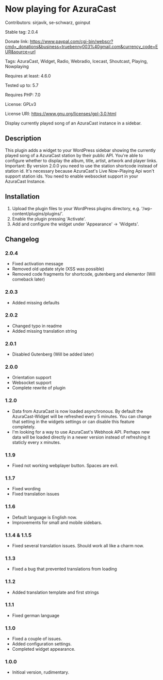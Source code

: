 # Now playing for AzuraCast

Contributors: sirjavik, se-schwarz, goinput

Stable tag: 2.0.4

Donate link: https://www.paypal.com/cgi-bin/webscr?cmd=_donations&business=truebenny003%40gmail.com&currency_code=EUR&source=url

Tags: AzuraCast, Widget, Radio, Webradio, Icecast, Shoutcast, Playing, Nowplaying

Requires at least: 4.6.0

Tested up to: 5.7

Requires PHP: 7.0

License: GPLv3

License URI: https://www.gnu.org/licenses/gpl-3.0.html

Display currently played song of an AzuraCast instance in a sidebar.

## Description

This plugin adds a widget to your WordPress sidebar showing the currently played song of a AzuraCast station by their public API. You're able to configure whether to display the album, title, artist, artwork and player links.
Important: By version 2.0.0 you need to use the station shortcode instead of station id. It's necessary because AzuraCast's Live Now-Playing Api won't support station ids. You need to enable websocket support in your AzuraCast Instance.

## Installation 

1. Upload the plugin files to your WordPress plugins directory, e.g. '/wp-content/plugins/plugins/'.
2. Enable the plugin pressing 'Activate'.
3. Add and configure the widget under 'Appearance' -> 'Widgets'. 

## Changelog 
### 2.0.4
- Fixed activation message
- Removed old update style (XSS was possible)
- Removed code fragments for shortcode, gutenberg and elementor (Will comeback later)


### 2.0.3
- Added missing defaults

### 2.0.2
- Changed typo in readme
- Added missing translation string


### 2.0.1
- Disabled Gutenberg (Will be added later)

### 2.0.0
- Orientation support
- Websocket support
- Complete rewrite of plugin

### 1.2.0
- Data from AzuraCast is now loaded asynchronous. By default the AzuraCast-Widget will be refreshed every 5 minutes. You can change that setting in the widgets settings or can disable this feature completely.
- I'm looking for a way to use AzuraCast's Webhook API. Perhaps new data will be loaded directly in a newer version instead of refreshing it staticly every x minutes.

### 1.1.9
- Fixed not working webplayer button. Spaces are evil.

### 1.1.7 
- Fixed wording
- Fixed translation issues

### 1.1.6
- Default language is English now.
- Improvements for small and mobile sidebars.

### 1.1.4 & 1.1.5
- Fixed several translation issues. Should work all like a charm now.

### 1.1.3
- Fixed a bug that prevented translations from loading 

### 1.1.2
- Added translation template and first strings

### 1.1.1
- Fixed german language

### 1.1.0 
- Fixed a couple of issues.
- Added configuration settings.
- Completed widget appearance.

### 1.0.0 
- Initioal version, rudimentary.
